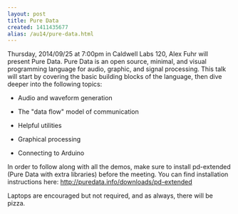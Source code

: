 ```yaml
---
layout: post
title: Pure Data
created: 1411435677
alias: /au14/pure-data.html
---
```

Thursday, 2014/09/25 at 7:00pm in Caldwell Labs 120, Alex Fuhr will present Pure Data. Pure Data is an open source, minimal, and visual programming language for audio, graphic, and signal processing. This talk will start by covering the basic building blocks of the language, then dive deeper into the following topics:

- Audio and waveform generation

- The "data flow" model of communication

- Helpful utilities

- Graphical processing

- Connecting to Arduino

In order to follow along with all the demos, make sure to install pd-extended (Pure Data with extra libraries) before the meeting. You can find installation instructions here: http://puredata.info/downloads/pd-extended​

Laptops are encouraged but not required, and as always, there will be
pizza.
